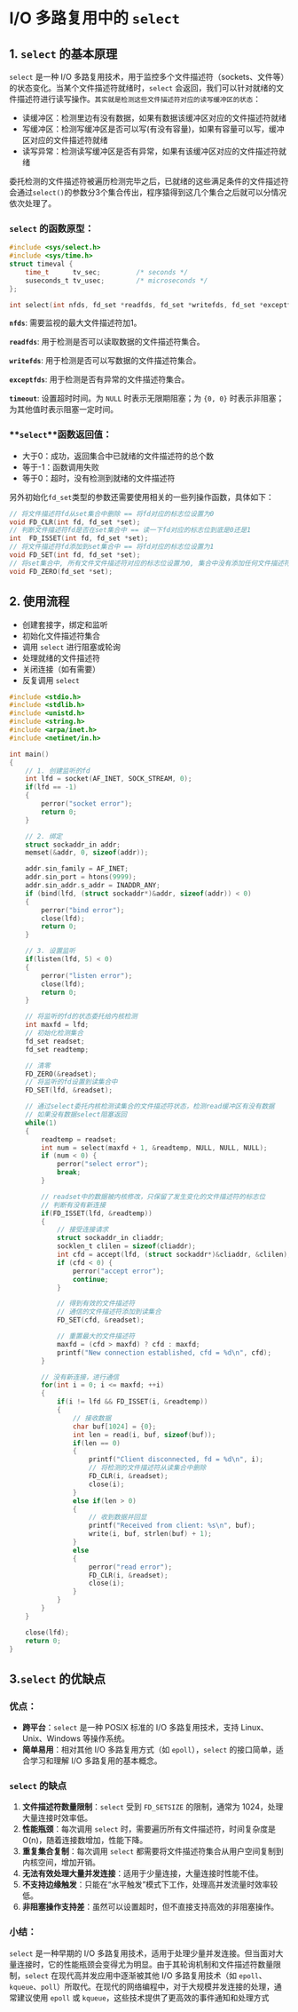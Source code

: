 # I/O 多路复用中的 `select`

## 1. `select` 的基本原理

`select` 是一种 I/O 多路复用技术，用于监控多个文件描述符（sockets、文件等）的状态变化。当某个文件描述符就绪时，`select` 会返回，我们可以针对就绪的文件描述符进行读写操作。`其实就是检测这些文件描述符对应的读写缓冲区的状态`：

- 读缓冲区：检测里边有没有数据，如果有数据该缓冲区对应的文件描述符就绪
- 写缓冲区：检测写缓冲区是否可以写(有没有容量)，如果有容量可以写，缓冲区对应的文件描述符就绪
- 读写异常：检测读写缓冲区是否有异常，如果有该缓冲区对应的文件描述符就绪

委托检测的文件描述符被遍历检测完毕之后，已就绪的这些满足条件的文件描述符会通过`select()`的参数分3个集合传出，程序猿得到这几个集合之后就可以分情况依次处理了。

### `select` 的函数原型：

```c
#include <sys/select.h>
#include <sys/time.h>
struct timeval {
    time_t      tv_sec;         /* seconds */
    suseconds_t tv_usec;        /* microseconds */
};

int select(int nfds, fd_set *readfds, fd_set *writefds, fd_set *exceptfds, struct timeval *timeout);
```

**`nfds`**: 需要监视的最大文件描述符加1。

**`readfds`**: 用于检测是否可以读取数据的文件描述符集合。

**`writefds`**: 用于检测是否可以写数据的文件描述符集合。

**`exceptfds`**: 用于检测是否有异常的文件描述符集合。

**`timeout`**: 设置超时时间。为 `NULL` 时表示无限期阻塞；为 `{0, 0}` 时表示非阻塞；为其他值时表示阻塞一定时间。

### **`select`**函数返回值：

- 大于0：成功，返回集合中已就绪的文件描述符的总个数
- 等于-1：函数调用失败
- 等于0：超时，没有检测到就绪的文件描述符

另外初始化`fd_set`类型的参数还需要使用相关的一些列操作函数，具体如下：

```c++
// 将文件描述符fd从set集合中删除 == 将fd对应的标志位设置为0        
void FD_CLR(int fd, fd_set *set);
// 判断文件描述符fd是否在set集合中 == 读一下fd对应的标志位到底是0还是1
int  FD_ISSET(int fd, fd_set *set);  
// 将文件描述符fd添加到set集合中 == 将fd对应的标志位设置为1
void FD_SET(int fd, fd_set *set);
// 将set集合中, 所有文件文件描述符对应的标志位设置为0, 集合中没有添加任何文件描述符
void FD_ZERO(fd_set *set);
```

## 2. 使用流程

* 创建套接字，绑定和监听
* 初始化文件描述符集合
* 调用 `select` 进行阻塞或轮询
* 处理就绪的文件描述符
* 关闭连接（如有需要） 
* 反复调用 `select`

```c
#include <stdio.h>
#include <stdlib.h>
#include <unistd.h>
#include <string.h>
#include <arpa/inet.h>
#include <netinet/in.h>

int main()
{
    // 1. 创建监听的fd
    int lfd = socket(AF_INET, SOCK_STREAM, 0);
    if(lfd == -1)
    {
        perror("socket error");
        return 0;
    }

    // 2. 绑定
    struct sockaddr_in addr;
    memset(&addr, 0, sizeof(addr));

    addr.sin_family = AF_INET;
    addr.sin_port = htons(9999);
    addr.sin_addr.s_addr = INADDR_ANY;
    if (bind(lfd, (struct sockaddr*)&addr, sizeof(addr)) < 0) 
    {
        perror("bind error");
        close(lfd);
        return 0;
    }

    // 3. 设置监听
    if(listen(lfd, 5) < 0)
    {
        perror("listen error");
        close(lfd);
        return 0;
    }

    // 将监听的fd的状态委托给内核检测
    int maxfd = lfd;
    // 初始化检测集合
    fd_set readset;
    fd_set readtemp;

    // 清零
    FD_ZERO(&readset);
    // 将监听的fd设置到读集合中
    FD_SET(lfd, &readset);

    // 通过select委托内核检测读集合的文件描述符状态，检测read缓冲区有没有数据
    // 如果没有数据select阻塞返回
    while(1)
    {
        readtemp = readset;
        int num = select(maxfd + 1, &readtemp, NULL, NULL, NULL);
        if (num < 0) {
            perror("select error");
            break;
        }

        // readset中的数据被内核修改，只保留了发生变化的文件描述符的标志位
        // 判断有没有新连接
        if(FD_ISSET(lfd, &readtemp))
        {
            // 接受连接请求
            struct sockaddr_in cliaddr;
            socklen_t clilen = sizeof(cliaddr);
            int cfd = accept(lfd, (struct sockaddr*)&cliaddr, &clilen);
            if (cfd < 0) {
                perror("accept error");
                continue;
            }

            // 得到有效的文件描述符
            // 通信的文件描述符添加到读集合
            FD_SET(cfd, &readset);

            // 重置最大的文件描述符
            maxfd = (cfd > maxfd) ? cfd : maxfd;
            printf("New connection established, cfd = %d\n", cfd);
        }

        // 没有新连接，进行通信
        for(int i = 0; i <= maxfd; ++i)
        {
            if(i != lfd && FD_ISSET(i, &readtemp))
            {
                // 接收数据
                char buf[1024] = {0};
                int len = read(i, buf, sizeof(buf));
                if(len == 0)
                {
                    printf("Client disconnected, fd = %d\n", i);
                    // 将检测的文件描述符从读集合中删除
                    FD_CLR(i, &readset);
                    close(i);
                }
                else if(len > 0)
                {
                    // 收到数据并回显
                    printf("Received from client: %s\n", buf);
                    write(i, buf, strlen(buf) + 1);
                }
                else
                {
                    perror("read error");
                    FD_CLR(i, &readset);
                    close(i);
                }
            }
        }
    }

    close(lfd);
    return 0;
}
```



## 3.`select` 的优缺点

### 优点：

- **跨平台**：`select` 是一种 POSIX 标准的 I/O 多路复用技术，支持 Linux、Unix、Windows 等操作系统。
- **简单易用**：相对其他 I/O 多路复用方式（如 `epoll`），`select` 的接口简单，适合学习和理解 I/O 多路复用的基本概念。

### `select` 的缺点

1. **文件描述符数量限制**：`select` 受到 `FD_SETSIZE` 的限制，通常为 1024，处理大量连接时效率低。
2. **性能瓶颈**：每次调用 `select` 时，需要遍历所有文件描述符，时间复杂度是 O(n)，随着连接数增加，性能下降。
3. **重复集合复制**：每次调用 `select` 都需要将文件描述符集合从用户空间复制到内核空间，增加开销。
4. **无法有效处理大量并发连接**：适用于少量连接，大量连接时性能不佳。
5. **不支持边缘触发**：只能在“水平触发”模式下工作，处理高并发流量时效率较低。
6. **非阻塞操作支持差**：虽然可以设置超时，但不直接支持高效的非阻塞操作。

### 小结：

`select` 是一种早期的 I/O 多路复用技术，适用于处理少量并发连接。但当面对大量连接时，它的性能瓶颈会变得尤为明显。由于其轮询机制和文件描述符数量限制，`select` 在现代高并发应用中逐渐被其他 I/O 多路复用技术（如 `epoll`、`kqueue`、`poll`）所取代。在现代的网络编程中，对于大规模并发连接的处理，通常建议使用 `epoll` 或 `kqueue`，这些技术提供了更高效的事件通知和处理方式

